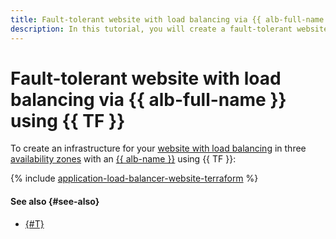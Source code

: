 ```yaml
---
title: Fault-tolerant website with load balancing via {{ alb-full-name }} using {{ TF }}
description: In this tutorial, you will create a fault-tolerant website in the {{ yandex-cloud }} infrastructure with load balancing via {{ alb-full-name }} using {{ TF }}.
---
```


# Fault-tolerant website with load balancing via {{ alb-full-name }} using {{ TF }}


To create an infrastructure for your [website with load balancing](index.md) in three [availability zones](../../../overview/concepts/geo-scope.md) with an [{{ alb-name }}](../../../application-load-balancer/concepts/index.md) using {{ TF }}:

{% include [application-load-balancer-website-terraform](../../../_tutorials/infrastructure/application-load-balancer-website-terraform.md) %}

#### See also {#see-also}

* [{#T}](console.md)